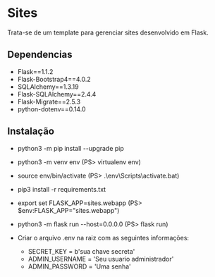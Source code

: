 # Sites

Trata-se de um template para gerenciar sites desenvolvido em Flask. 

## Dependencias

* Flask==1.1.2
* Flask-Bootstrap4==4.0.2
* SQLAlchemy==1.3.19
* Flask-SQLAlchemy==2.4.4
* Flask-Migrate==2.5.3
* python-dotenv==0.14.0

## Instalação

* python3 -m pip install --upgrade pip
* python3 -m venv env (PS> virtualenv env)
* source env/bin/activate (PS> .\env\Scripts\activate.bat)
* pip3 install -r requirements.txt
* export set FLASK_APP=sites.webapp (PS> $env:FLASK_APP="sites.webapp")
* python3 -m flask run --host=0.0.0.0 (PS> flask run)

* Criar o arquivo .env na raiz com as seguintes informações:

    * SECRET_KEY = b'sua chave secreta'
    * ADMIN_USERNAME = 'Seu usuario administrador'
    * ADMIN_PASSWORD = 'Uma senha'